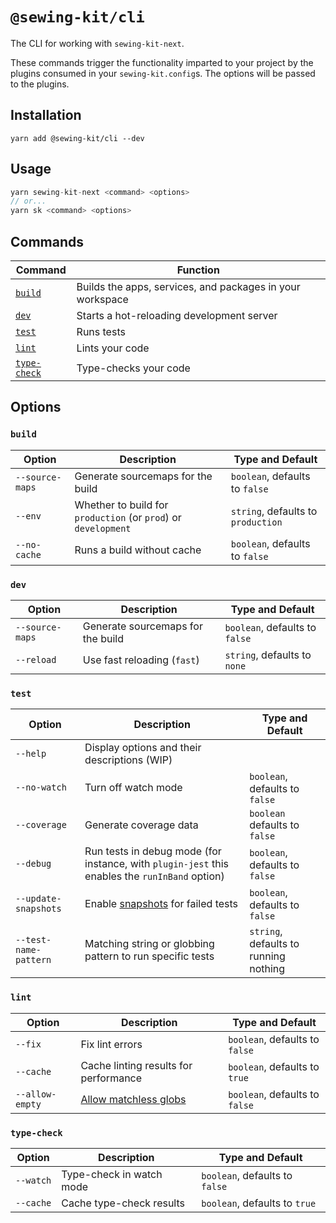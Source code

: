 # `@sewing-kit/cli`

The CLI for working with `sewing-kit-next`.

These commands trigger the functionality imparted to your project by the plugins consumed in your `sewing-kit.config`s. The options will be passed to the plugins.

## Installation

```
yarn add @sewing-kit/cli --dev
```

## Usage

```ts
yarn sewing-kit-next <command> <options>
// or...
yarn sk <command> <options>
```

## Commands

| Command                       | Function                                                  |
| ----------------------------- | --------------------------------------------------------- |
| [`build`](#build)             | Builds the apps, services, and packages in your workspace |
| [`dev`](#dev)                 | Starts a hot-reloading development server                 |
| [`test`](#test)               | Runs tests                                                |
| [`lint`](#lint)               | Lints your code                                           |
| [`type-check`](###type-check) | Type-checks your code                                     |

## Options

### `build`

| Option          | Description                                                    | Type and Default                   |
| --------------- | -------------------------------------------------------------- | ---------------------------------- |
| `--source-maps` | Generate sourcemaps for the build                              | `boolean`, defaults to `false`     |
| `--env`         | Whether to build for `production` (or `prod`) or `development` | `string`, defaults to `production` |
| `--no-cache`    | Runs a build without cache                                     | `boolean`, defaults to `false`     |

### `dev`

| Option          | Description                       | Type and Default               |
| --------------- | --------------------------------- | ------------------------------ |
| `--source-maps` | Generate sourcemaps for the build | `boolean`, defaults to `false` |
| `--reload`      | Use fast reloading (`fast`)       | `string`, defaults to `none`   |

### `test`

| Option                | Description                                                                                    | Type and Default                      |
| --------------------- | ---------------------------------------------------------------------------------------------- | ------------------------------------- |
| `--help`              | Display options and their descriptions (WIP)                                                   |                                       |
| `--no-watch`          | Turn off watch mode                                                                            | `boolean`, defaults to `false`        |
| `--coverage`          | Generate coverage data                                                                         | `boolean` defaults to `false`         |
| `--debug`             | Run tests in debug mode (for instance, with `plugin-jest` this enables the `runInBand` option) | `boolean`, defaults to `false`        |
| `--update-snapshots`  | Enable [snapshots](https://jestjs.io/docs/en/cli#--updatesnapshot) for failed tests            | `boolean`, defaults to `false`        |
| `--test-name-pattern` | Matching string or globbing pattern to run specific tests                                      | `string`, defaults to running nothing |

### `lint`

| Option          | Description                                                                                                       | Type and Default               |
| --------------- | ----------------------------------------------------------------------------------------------------------------- | ------------------------------ |
| `--fix`         | Fix lint errors                                                                                                   | `boolean`, defaults to `false` |
| `--cache`       | Cache linting results for performance                                                                             | `boolean`, defaults to `true`  |
| `--allow-empty` | [Allow matchless globs](https://eslint.org/docs/user-guide/command-line-interface#-no-error-on-unmatched-pattern) | `boolean`, defaults to `false` |

### `type-check`

| Option    | Description              | Type and Default               |
| --------- | ------------------------ | ------------------------------ |
| `--watch` | Type-check in watch mode | `boolean`, defaults to `false` |
| `--cache` | Cache type-check results | `boolean`, defaults to `true`  |
